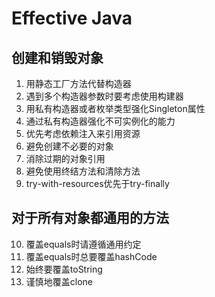 # Effective Java
## 创建和销毁对象
1.  用静态工厂方法代替构造器
2.  遇到多个构造器参数时要考虑使用构建器
3.  用私有构造器或者枚举类型强化Singleton属性
4.  通过私有构造器强化不可实例化的能力
5.  优先考虑依赖注入来引用资源
6.  避免创建不必要的对象
7.  消除过期的对象引用
8.  避免使用终结方法和清除方法
9.  try-with-resources优先于try-finally
## 对于所有对象都通用的方法
10. 覆盖equals时请遵循通用约定
11. 覆盖equals时总要覆盖hashCode
12. 始终要覆盖toString
13. 谨慎地覆盖clone
